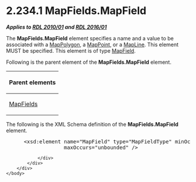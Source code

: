 <html dir="LTR" xmlns:mshelp="http://msdn.microsoft.com/mshelp" xmlns:ddue="http://ddue.schemas.microsoft.com/authoring/2003/5" xmlns:xlink="http://www.w3.org/1999/xlink" xmlns:tool="http://www.microsoft.com/tooltip">
    <head>
        <meta http-equiv="Content-Type" content="text/html; CHARSET=utf-8"></meta>
        <meta name="save" content="history"></meta>
        <title>2.234.1 MapFields.MapField</title>
        <xml>
            <mshelp:toctitle title="2.234.1 MapFields.MapField"></mshelp:toctitle>
            <mshelp:rltitle title="[MS-RDL]: MapFields.MapField"></mshelp:rltitle>
            <mshelp:keyword index="A" term="c4dcbddd-2739-49ca-9b0b-eadf04bcfa45"></mshelp:keyword>
            <mshelp:attr name="DCSext.ContentType" value="open specification"></mshelp:attr>
            <mshelp:attr name="AssetID" value="c4dcbddd-2739-49ca-9b0b-eadf04bcfa45"></mshelp:attr>
            <mshelp:attr name="TopicType" value="kbRef"></mshelp:attr>
            <mshelp:attr name="DCSext.Title" value="[MS-RDL]: MapFields.MapField" />
        </xml>
    </head>
    <body>
        <div id="header">
            <h1 class="heading">2.234.1 MapFields.MapField</h1>
        </div>
        <div id="mainSection">
            <div id="mainBody">
                <div id="allHistory" class="saveHistory"></div>
                <div id="sectionSection0" class="section" name="collapseableSection">
                    

<p><b><i>Applies to </i></b><a href="3428e690-a348-4ec7-8a6a-8efb42d2cdee.md"><b><i>RDL 2010/01</i></b></a><b><i>
and </i></b><a href="52ce3983-2bfc-4e72-9359-42aaf5fe4509.md"><b><i>RDL 2016/01</i></b></a></p>

<p>The <b>MapFields.MapField</b> element specifies a name and a
value to be associated with a <a href="3ee27e43-26a2-4f27-9a31-d97e374d8633.md">MapPolygon</a>, a <a href="0e78f900-9e5b-4067-b8c1-327bcf3758e2.md">MapPoint</a>, or a <a href="848562bc-c49f-443c-8002-ae8d395f9fde.md">MapLine</a>. This element MUST
be specified. This element is of type <a href="fcd57c0c-4137-4771-89db-d56e3474ea36.md">MapField</a>.</p>

<p>Following is the parent element of the <b>MapFields.MapField</b>
element.</p>

<table>
 <thead>
  <tr>
   <th>
   <p>Parent elements</p>
   </th>
  </tr>
 </thead>
 <tr>
  <td>
  <p><a href="2c2c5097-27a6-4fd1-90a4-5c3545d00695.md">MapFields</a></p>
  </td>
 </tr>
</table>

<p>The following is the XML Schema definition of the <b>MapFields.MapField</b>
element.</p>

<dl>
<dd>
<div><pre> &lt;xsd:element name=&quot;MapField&quot; type=&quot;MapFieldType&quot; minOccurs=&quot;1&quot; 
              maxOccurs=&quot;unbounded&quot; /&gt;
</pre></div>
</dd></dl>


                </div>
            </div>
        </div>
    </body>
</html>